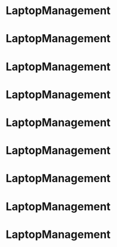 # LaptopManagement
# LaptopManagement
# LaptopManagement
# LaptopManagement
# LaptopManagement
# LaptopManagement
# LaptopManagement
# LaptopManagement
# LaptopManagement
